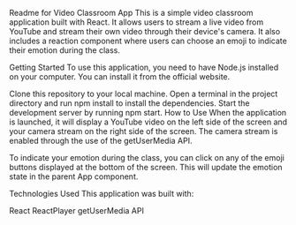 Readme for Video Classroom App
This is a simple video classroom application built with React. It allows users to stream a live video from YouTube and stream their own video through their device's camera. It also includes a reaction component where users can choose an emoji to indicate their emotion during the class.

Getting Started
To use this application, you need to have Node.js installed on your computer. You can install it from the official website.

Clone this repository to your local machine.
Open a terminal in the project directory and run npm install to install the dependencies.
Start the development server by running npm start.
How to Use
When the application is launched, it will display a YouTube video on the left side of the screen and your camera stream on the right side of the screen. The camera stream is enabled through the use of the getUserMedia API.

To indicate your emotion during the class, you can click on any of the emoji buttons displayed at the bottom of the screen. This will update the emotion state in the parent App component.

Technologies Used
This application was built with:

React
ReactPlayer
getUserMedia API
